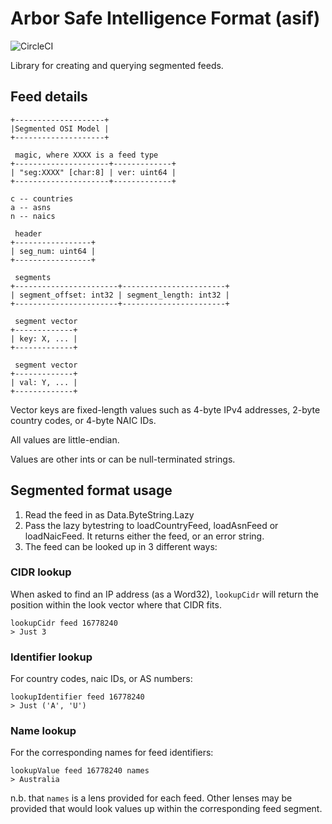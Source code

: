 # Arbor Safe Intelligence Format (asif)
![CircleCI](https://circleci.com/gh/packetloop/asif.svg?style=svg&circle-token=1420752ec3bc7c068b3a35925ad5f9c63e3d3773)

Library for creating and querying segmented feeds.

## Feed details

```
+--------------------+
|Segmented OSI Model |
+--------------------+

 magic, where XXXX is a feed type
+---------------------+-------------+
| "seg:XXXX" [char:8] | ver: uint64 |
+---------------------+-------------+

c -- countries
a -- asns
n -- naics

 header
+-----------------+
| seg_num: uint64 |
+-----------------+

 segments
+-----------------------+-----------------------+
| segment_offset: int32 | segment_length: int32 |
+-----------------------+-----------------------+

 segment vector
+-------------+
| key: X, ... |
+-------------+

 segment vector
+-------------+
| val: Y, ... |
+-------------+
```

Vector keys are fixed-length values such as 4-byte IPv4 addresses,
2-byte country codes, or 4-byte NAIC IDs.

All values are little-endian.

Values are other ints or can be null-terminated strings.

## Segmented format usage

1. Read the feed in as Data.ByteString.Lazy
2. Pass the lazy bytestring to loadCountryFeed, loadAsnFeed or loadNaicFeed. It returns either the feed, or an error string.
3. The feed can be looked up in 3 different ways:

### CIDR lookup
When asked to find an IP address (as a Word32), `lookupCidr` will return the position within the look vector where that CIDR fits.
```
lookupCidr feed 16778240
> Just 3
```

### Identifier lookup
For country codes, naic IDs, or AS numbers:
```
lookupIdentifier feed 16778240
> Just ('A', 'U')
```

### Name lookup
For the corresponding names for feed identifiers:
```
lookupValue feed 16778240 names
> Australia
```

n.b. that `names` is a lens provided for each feed. Other lenses may be provided that would look values up within the corresponding feed segment.
